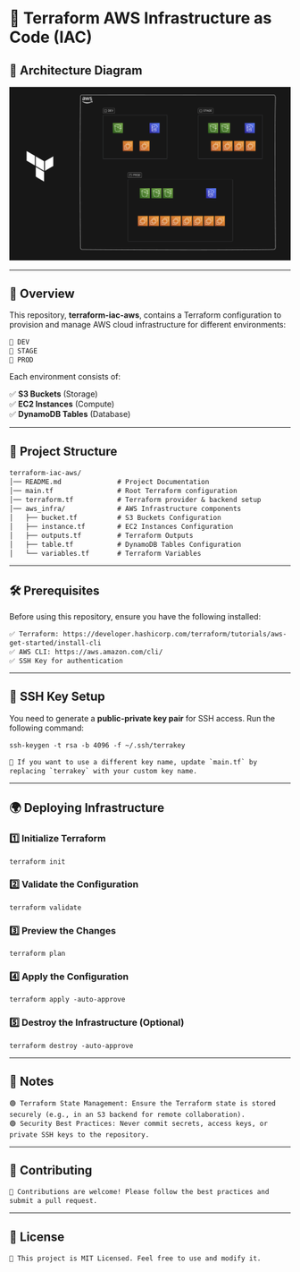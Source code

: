 # 🚀 Terraform AWS Infrastructure as Code (IAC)

## 📸 Architecture Diagram

[![Terraform AWS Architecture](./Architecture/Architecture.png)](https://github.com/Debjyoti2004/terraform-iac-aws)

---

## 📌 Overview
This repository, **terraform-iac-aws**, contains a Terraform configuration to provision and manage AWS cloud infrastructure for different environments:

```
🔹 DEV
🔹 STAGE
🔹 PROD
```

Each environment consists of:

✅ **S3 Buckets** (Storage)  
✅ **EC2 Instances** (Compute)  
✅ **DynamoDB Tables** (Database)  

---

## 📂 Project Structure
```
terraform-iac-aws/
│── README.md              # Project Documentation
│── main.tf                # Root Terraform configuration
│── terraform.tf           # Terraform provider & backend setup
│── aws_infra/             # AWS Infrastructure components
│   ├── bucket.tf          # S3 Buckets Configuration
│   ├── instance.tf        # EC2 Instances Configuration
│   ├── outputs.tf         # Terraform Outputs
│   ├── table.tf           # DynamoDB Tables Configuration
│   └── variables.tf       # Terraform Variables
```


---

## 🛠️ Prerequisites
Before using this repository, ensure you have the following installed:  
```
✅ Terraform: https://developer.hashicorp.com/terraform/tutorials/aws-get-started/install-cli
✅ AWS CLI: https://aws.amazon.com/cli/
✅ SSH Key for authentication
```

---

## 🔑 SSH Key Setup
You need to generate a **public-private key pair** for SSH access. Run the following command:

```
ssh-keygen -t rsa -b 4096 -f ~/.ssh/terrakey 
```
```
🔹 If you want to use a different key name, update `main.tf` by replacing `terrakey` with your custom key name.
```

---

## 🌍 Deploying Infrastructure

### 1️⃣ Initialize Terraform
```
terraform init
```

### 2️⃣ Validate the Configuration
```
terraform validate
```

### 3️⃣ Preview the Changes
```
terraform plan
```

### 4️⃣ Apply the Configuration
```
terraform apply -auto-approve
```

### 5️⃣ Destroy the Infrastructure (Optional)
```
terraform destroy -auto-approve
```

---

## 📜 Notes
```
🟢 Terraform State Management: Ensure the Terraform state is stored securely (e.g., in an S3 backend for remote collaboration).
🟢 Security Best Practices: Never commit secrets, access keys, or private SSH keys to the repository.
```

---

## 📌 Contributing
```
📢 Contributions are welcome! Please follow the best practices and submit a pull request.
```

---

## 📄 License
```
📜 This project is MIT Licensed. Feel free to use and modify it.
```
